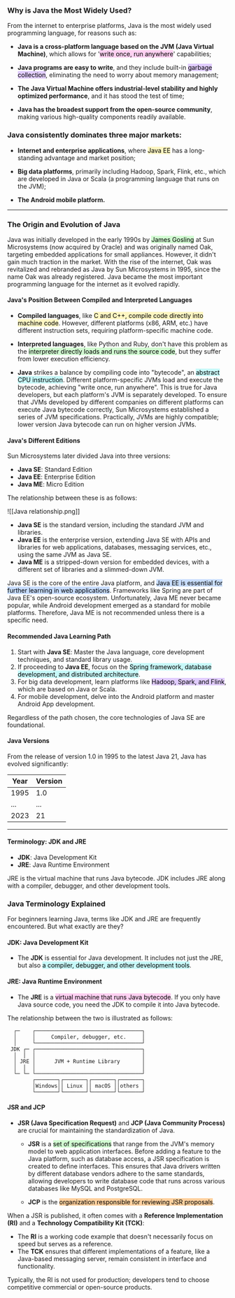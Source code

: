### Why is Java the Most Widely Used?

From the internet to enterprise platforms, Java is the most widely used programming language, for reasons such as:

- **Java is a cross-platform language based on the JVM (Java Virtual Machine)**, which allows for '<mark style="background: #FFB8EBA6;">write once, run anywhere</mark>' capabilities;

- **Java programs are easy to write**, and they include built-in <mark style="background: #D2B3FFA6;">garbage collection</mark>, eliminating the need to worry about memory management;

- **The Java Virtual Machine offers industrial-level stability and highly optimized performance**, and it has stood the test of time;

- **Java has the broadest support from the open-source community**, making various high-quality components readily available.

### Java consistently dominates three major markets:

- **Internet and enterprise applications**, where <mark style="background: #FFF3A3A6;">Java EE</mark> has a long-standing advantage and market position;

- **Big data platforms**, primarily including Hadoop, Spark, Flink, etc., which are developed in Java or Scala (a programming language that runs on the JVM);

- **The Android mobile platform.**

---

### The Origin and Evolution of Java

Java was initially developed in the early 1990s by <mark style="background: #BBFABBA6;">James Gosling</mark> at Sun Microsystems (now acquired by Oracle) and was originally named Oak, targeting embedded applications for small appliances. However, it didn't gain much traction in the market. With the rise of the internet, Oak was revitalized and rebranded as Java by Sun Microsystems in 1995, since the name Oak was already registered. Java became the most important programming language for the internet as it evolved rapidly.

#### Java's Position Between Compiled and Interpreted Languages

- **Compiled languages**, like <mark style="background: #FFF3A3A6;">C and C++, compile code directly into machine code</mark>. However, different platforms (x86, ARM, etc.) have different instruction sets, requiring platform-specific machine code.
  
- **Interpreted languages**, like Python and Ruby, don't have this problem as the <mark style="background: #BBFABBA6;">interpreter directly loads and runs the source code</mark>, but they suffer from lower execution efficiency.
  
- **Java** strikes a balance by compiling code into "bytecode", an <mark style="background: #ABF7F7A6;">abstract CPU instruction</mark>. Different platform-specific JVMs load and execute the bytecode, achieving "write once, run anywhere". This is true for Java developers, but each platform's JVM is separately developed. To ensure that JVMs developed by different companies on different platforms can execute Java bytecode correctly, Sun Microsystems established a series of JVM specifications. Practically, JVMs are highly compatible; lower version Java bytecode can run on higher version JVMs.

#### Java's Different Editions

Sun Microsystems later divided Java into three versions:

- **Java SE**: Standard Edition
- **Java EE**: Enterprise Edition
- **Java ME**: Micro Edition

The relationship between these is as follows:

![[Java relationship.png]]
- **Java SE** is the standard version, including the standard JVM and libraries.
- **Java EE** is the enterprise version, extending Java SE with APIs and libraries for web applications, databases, messaging services, etc., using the same JVM as Java SE.
- **Java ME** is a stripped-down version for embedded devices, with a different set of libraries and a slimmed-down JVM.

Java SE is the core of the entire Java platform, and <mark style="background: #ADCCFFA6;">Java EE is essential for further learning in web applications</mark>. Frameworks like Spring are part of Java EE's open-source ecosystem. Unfortunately, Java ME never became popular, while Android development emerged as a standard for mobile platforms. Therefore, Java ME is not recommended unless there is a specific need.

#### Recommended Java Learning Path

1. Start with **Java SE**: Master the Java language, core development techniques, and standard library usage.
2. If proceeding to **Java EE**, focus on the <mark style="background: #ABF7F7A6;">Spring framework, database development, and distributed architecture</mark>.
3. For big data development, learn platforms like <mark style="background: #D2B3FFA6;">Hadoop, Spark, and Flink</mark>, which are based on Java or Scala.
4. For mobile development, delve into the Android platform and master Android App development.

Regardless of the path chosen, the core technologies of Java SE are foundational.

#### Java Versions

From the release of version 1.0 in 1995 to the latest Java 21, Java has evolved significantly:

| Year | Version   |
|------|-----------|
| 1995 | 1.0       |
| ...  | ...       |
| 2023 | 21        |

---
#### Terminology: JDK and JRE

- **JDK**: Java Development Kit
- **JRE**: Java Runtime Environment

JRE is the virtual machine that runs Java bytecode. JDK includes JRE along with a compiler, debugger, and other development tools.

### Java Terminology Explained

For beginners learning Java, terms like JDK and JRE are frequently encountered. But what exactly are they?

#### JDK: Java Development Kit
- The **JDK** is essential for Java development. It includes not just the JRE, but also <mark style="background: #ABF7F7A6;">a compiler, debugger, and other development tools</mark>.

#### JRE: Java Runtime Environment
- The **JRE** is a <mark style="background: #FFB8EBA6;">virtual machine that runs Java bytecode</mark>. If you only have Java source code, you need the JDK to compile it into Java bytecode.

The relationship between the two is illustrated as follows:

```ascii
  ┌─    ┌──────────────────────────────────┐
  │     │     Compiler, debugger, etc.     │
  │     └──────────────────────────────────┘
 JDK ┌─ ┌──────────────────────────────────┐
  │  │  │                                  │
  │ JRE │      JVM + Runtime Library       │
  │  │  │                                  │
  └─ └─ └──────────────────────────────────┘
        ┌───────┐┌───────┐┌───────┐┌───────┐
        │Windows││ Linux ││ macOS ││others │
        └───────┘└───────┘└───────┘└───────┘
```

#### JSR and JCP

- **JSR (Java Specification Request)** and **JCP (Java Community Process)** are crucial for maintaining the standardization of Java.

  - **JSR** is a <mark style="background: #BBFABBA6;">set of specifications</mark> that range from the JVM's memory model to web application interfaces. Before adding a feature to the Java platform, such as database access, a JSR specification is created to define interfaces. This ensures that Java drivers written by different database vendors adhere to the same standards, allowing developers to write database code that runs across various databases like MySQL and PostgreSQL.

  - **JCP** is the <mark style="background: #FFB86CA6;">organization responsible for reviewing JSR proposals</mark>.

When a JSR is published, it often comes with a **Reference Implementation (RI)** and a **Technology Compatibility Kit (TCK)**:
  - The **RI** is a working code example that doesn't necessarily focus on speed but serves as a reference.
  - The **TCK** ensures that different implementations of a feature, like a Java-based messaging server, remain consistent in interface and functionality.

Typically, the RI is not used for production; developers tend to choose competitive commercial or open-source products.


